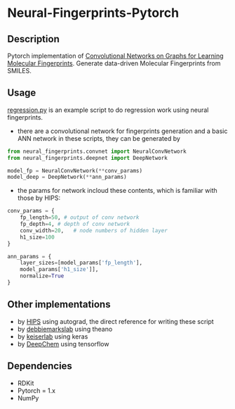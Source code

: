 # Neural-Fingerprints-Pytorch

## Description
Pytorch implementation of [Convolutional Networks on Graphs for Learning Molecular Fingerprints][NGF-paper]. Generate data-driven Molecular Fingerprints from SMILES.


## Usage
[regression.py](regression.py) is an example script to do regression work using neural fingerprints.
+ there are a convolutional network for fingerprints generation and a basic ANN network in these scripts, they can be generated by
  
```python
from neural_fingerprints.convnet import NeuralConvNetwork
from neural_fingerprints.deepnet import DeepNetwork

model_fp = NeuralConvNetwork(**conv_params)
model_deep = DeepNetwork(**ann_params)

```
+ the params for network incloud these contents, which is familiar with those by HIPS:
```python
conv_params = {
    fp_length=50, # output of conv network
    fp_depth=4, # depth of conv network
    conv_width=20,   # node numbers of hidden layer
    h1_size=100
}

ann_params = {
    layer_sizes=[model_params['fp_length'], 
    model_params['h1_size']],
    normalize=True
}
```


## Other implementations
 - by [HIPS][1] using autograd, the direct reference for writing these script
 - by [debbiemarkslab][2] using theano
 - by [keiserlab][3] using keras
 - by [DeepChem][4] using tensorflow

## Dependencies
- RDKit
- Pytorch = 1.x
- NumPy


[NGF-paper]: https://arxiv.org/abs/1509.09292
[1]: https://github.com/HIPS/neural-fingerprint
[2]: https://github.com/debbiemarkslab/neural-fingerprint-theano
[3]: https://github.com/keiserlab/keras-neural-graph-fingerprint
[4]: https://github.com/deepchem/deepchem